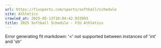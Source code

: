 ```yaml
---
url: https://fiusports.com/sports/softball/schedule
site: Athletics
crawled_at: 2025-05-13T10:04:42.933993
title: 2025 Softball Schedule - FIU Athletics
---
```


Error generating fit markdown: '<' not supported between instances of 'int' and 'str'